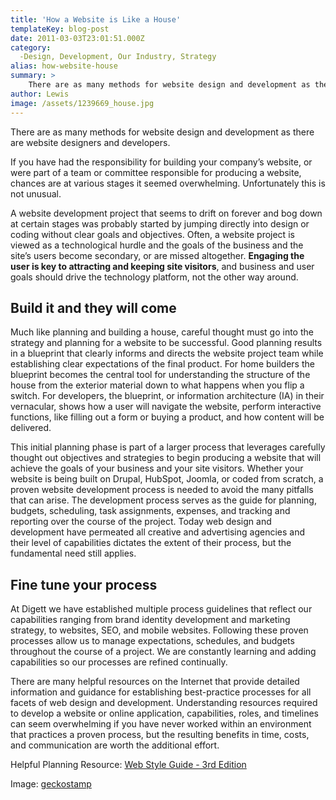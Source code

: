 ```yaml
---
title: 'How a Website is Like a House'
templateKey: blog-post
date: 2011-03-03T23:01:51.000Z
category: 
  -Design, Development, Our Industry, Strategy
alias: how-website-house
summary: > 
  	There are as many methods for website design and development as there are website designers and developers.
author: Lewis
image: /assets/1239669_house.jpg
---
```


There are as many methods for website design and development as there are website designers and developers.

If you have had the responsibility for building your company’s website, or were part of a team or committee responsible for producing a website, chances are at various stages it seemed overwhelming. Unfortunately this is not unusual.

A website development project that seems to drift on forever and bog down at certain stages was probably started by jumping directly into design or coding without clear goals and objectives. Often, a website project is viewed as a technological hurdle and the goals of the business and the site’s users become secondary, or are missed altogether. **Engaging the user is key to attracting and keeping site visitors**, and business and user goals should drive the technology platform, not the other way around.

Build it and they will come
---------------------------

Much like planning and building a house, careful thought must go into the strategy and planning for a website to be successful. Good planning results in a blueprint that clearly informs and directs the website project team while establishing clear expectations of the final product. For home builders the blueprint becomes the central tool for understanding the structure of the house from the exterior material down to what happens when you flip a switch. For developers, the blueprint, or information architecture (IA) in their vernacular, shows how a user will navigate the website, perform interactive functions, like filling out a form or buying a product, and how content will be delivered.

This initial planning phase is part of a larger process that leverages carefully thought out objectives and strategies to begin producing a website that will achieve the goals of your business and your site visitors. Whether your website is being built on Drupal, HubSpot, Joomla, or coded from scratch, a proven website development process is needed to avoid the many pitfalls that can arise. The development process serves as the guide for planning, budgets, scheduling, task assignments, expenses, and tracking and reporting over the course of the project. Today web design and development have permeated all creative and advertising agencies and their level of capabilities dictates the extent of their process, but the fundamental need still applies.

Fine tune your process
----------------------

At Digett we have established multiple process guidelines that reflect our capabilities ranging from brand identity development and marketing strategy, to websites, SEO, and mobile websites. Following these proven processes allow us to manage expectations, schedules, and budgets throughout the course of a project. We are constantly learning and adding capabilities so our processes are refined continually.

There are many helpful resources on the Internet that provide detailed information and guidance for establishing best-practice processes for all facets of web design and development. Understanding resources required to develop a website or online application, capabilities, roles, and timelines can seem overwhelming if you have never worked within an environment that practices a proven process, but the resulting benefits in time, costs, and communication are worth the additional effort.

Helpful Planning Resource: [Web Style Guide - 3rd Edition](http://www.google.com/url?q=http%3A%2F%2Fwebstyleguide.com%2F&sa=D&sntz=1&usg=AFQjCNHb9N4qVkq6JE771K8Fq_eMlGPuQA)

Image: [geckostamp](http://www.freeimages.com/photographer/24youphotography-36541)